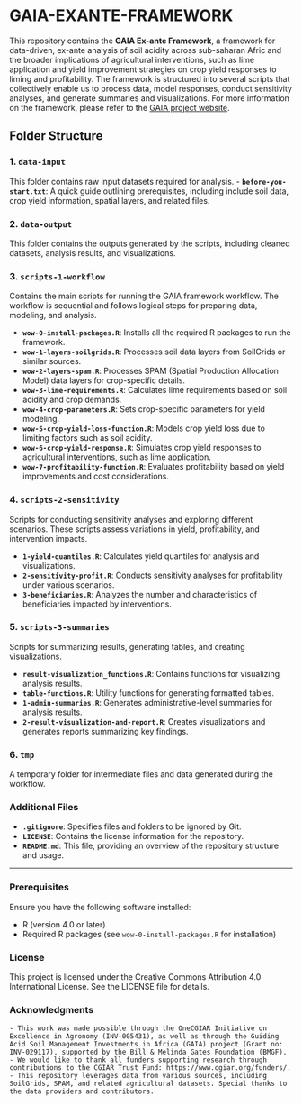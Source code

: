 # GAIA-EXANTE-FRAMEWORK

This repository contains the **GAIA Ex-ante Framework**, a  framework for data-driven, ex-ante analysis of soil
acidity across sub-saharan Afric  and the broader implications of agricultural interventions, such as lime application and yield improvement strategies on crop yield responses to liming and profitability. The framework is structured into several scripts that collectively enable us to process data, model responses, conduct sensitivity analyses, and generate summaries and visualizations. For more information on the framework, please refer to the [GAIA project website](https://www.acidsoils.africa).


## Folder Structure

### 1. `data-input`
This folder contains raw input datasets required for analysis.
    - **`before-you-start.txt`**: A quick guide outlining prerequisites, including include soil data, crop yield information, spatial layers, and related files.

### 2. `data-output`
This folder contains the outputs generated by the scripts, including cleaned datasets, analysis results, and visualizations.

### 3. `scripts-1-workflow`
Contains the main scripts for running the GAIA framework workflow. The workflow is sequential and follows logical steps for preparing data, modeling, and analysis.


- **`wow-0-install-packages.R`**: Installs all the required R packages to run the framework.
- **`wow-1-layers-soilgrids.R`**: Processes soil data layers from SoilGrids or similar sources.
- **`wow-2-layers-spam.R`**: Processes SPAM (Spatial Production Allocation Model) data layers for crop-specific details.
- **`wow-3-lime-requirements.R`**: Calculates lime requirements based on soil acidity and crop demands.
- **`wow-4-crop-parameters.R`**: Sets crop-specific parameters for yield modeling.
- **`wow-5-crop-yield-loss-function.R`**: Models crop yield loss due to limiting factors such as soil acidity.
- **`wow-6-crop-yield-response.R`**: Simulates crop yield responses to agricultural interventions, such as lime application.
- **`wow-7-profitability-function.R`**: Evaluates profitability based on yield improvements and cost considerations.

### 4. `scripts-2-sensitivity`
Scripts for conducting sensitivity analyses and exploring different scenarios. These scripts assess variations in yield, profitability, and intervention impacts.

- **`1-yield-quantiles.R`**: Calculates yield quantiles for analysis and visualizations.
- **`2-sensitivity-profit.R`**: Conducts sensitivity analyses for profitability under various scenarios.
- **`3-beneficiaries.R`**: Analyzes the number and characteristics of beneficiaries impacted by interventions.

### 5. `scripts-3-summaries`
Scripts for summarizing results, generating tables, and creating visualizations.

- **`result-visualization_functions.R`**: Contains functions for visualizing analysis results.
- **`table-functions.R`**: Utility functions for generating formatted tables.
- **`1-admin-summaries.R`**: Generates administrative-level summaries for analysis results.
- **`2-result-visualization-and-report.R`**: Creates visualizations and generates reports summarizing key findings.

### 6. `tmp`
A temporary folder for intermediate files and data generated during the workflow.

### Additional Files
- **`.gitignore`**: Specifies files and folders to be ignored by Git.
- **`LICENSE`**: Contains the license information for the repository.
- **`README.md`**: This file, providing an overview of the repository structure and usage.

---



### Prerequisites
Ensure you have the following software installed:
- R (version 4.0 or later)
- Required R packages (see `wow-0-install-packages.R` for installation)

### License
This project is licensed under the Creative Commons Attribution 4.0 International License. See the LICENSE file for details.


### Acknowledgments
    - This work was made possible through the OneCGIAR Initiative on Excellence in Agronomy (INV-005431), as well as through the Guiding Acid Soil Management Investments in Africa (GAIA) project (Grant no: INV-029117), supported by the Bill & Melinda Gates Foundation (BMGF). 
    - We would like to thank all funders supporting research through contributions to the CGIAR Trust Fund: https://www.cgiar.org/funders/.
    - This repository leverages data from various sources, including SoilGrids, SPAM, and related agricultural datasets. Special thanks to the data providers and contributors.